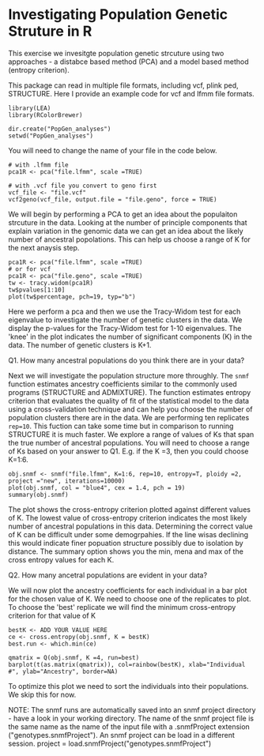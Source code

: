 # Investigating Population Genetic Struture in R
This exercise we invesitgte population genetic strcuture using two approaches - a distabce based method (PCA) and a model based method (entropy criterion).

This package can read in multiple file formats, including vcf, plink ped, STRUCTURE. Here I provide an example code for vcf and lfmm file formats.

```
library(LEA)
library(RColorBrewer)

dir.create("PopGen_analyses")
setwd("PopGen_analyses")
```
You will need to change the name of your file in the code below.
```
# with .lfmm file
pca1R <- pca("file.lfmm", scale =TRUE)

# with .vcf file you convert to geno first
vcf_file <- "file.vcf"
vcf2geno(vcf_file, output.file = "file.geno", force = TRUE)      
```
We will begin by performing a PCA to get an idea about the populaiton strcuture in the data. Looking at the number of principle components that explain variation in the genomic data we can get an idea about the likely number of ancestral popolations. This 
can help us choose a range of K for the next anaysis step.

```
pca1R <- pca("file.lfmm", scale =TRUE)
# or for vcf 
pca1R <- pca("file.geno", scale =TRUE)
tw <- tracy.widom(pca1R)
tw$pvalues[1:10]
plot(tw$percentage, pch=19, typ="b") 

```
Here we perform a pca and then we use the Tracy-Widom test for each eigenvalue to investigate the number of genetic clusters in the data. We display the p-values for the Tracy-Widom test for 1-10 eigenvalues. The 'knee' in the plot indicates the number of significant components (K) in the data. The number of genetic clusters is K+1.

Q1. How many ancestral populations do you think there are in your data?

Next we will investigate the population structure more throughly. The ```snmf``` function estimates ancestry coefficients similar to the commonly used programs (STRUCTURE  and ADMIXTURE). The function estimates entropy criterion that evaluates the quality of fit of the statistical model to the data using a cross-validation technique and can help you choose the number of population clusters there are in the data. We are performing ten replicates``` rep=10```. This fuction can take some time but in comparison to running STRUCTURE it is much faster. We explore a range of values of Ks that span the true number of ancestral populations. You will need to choose a range of Ks based on your answer to Q1. E.g. if the K =3, then you could choose K=1:6.

```
obj.snmf <- snmf("file.lfmm", K=1:6, rep=10, entropy=T, ploidy =2, project ="new", iterations=10000)
plot(obj.snmf, col = "blue4", cex = 1.4, pch = 19)
summary(obj.snmf)
```
The plot shows the cross-entropy criterion plotted against different values of K. The lowest value of cross-entropy criterion indicates the most likely number of ancestral populations in this data. Determining the correct value of K can be difficult under some demogrpahies. If the line wisas declining this would indicate finer popuation structure possibly due to isolation by distance. The summary option shows you the min, mena and max of the cross entropy values for each K. 

Q2. How many ancetral populations are evident in your data?

We will now plot the ancestry coefficients for each individual in a bar plot for the chosen value of K. We need to choose one of the replicates to plot. To choose the 'best' replicate we will find the minimum cross-entropy criterion for that value of K
```
bestK <- ADD YOUR VALUE HERE
ce <- cross.entropy(obj.snmf, K = bestK)
best.run <- which.min(ce)

qmatrix = Q(obj.snmf, K =4, run=best)
barplot(t(as.matrix(qmatrix)), col=rainbow(bestK), xlab="Individual #", ylab="Ancestry", border=NA)
```
To optimize this plot we need to sort the individuals into their populations. We skip this for now.

NOTE: The snmf runs are automatically saved into an snmf project directory - have a look in your working directory. The name of the snmf project file is the same name as the name of the input file with a .snmfProject extension ("genotypes.snmfProject").
An snmf project can be load in a different session.
project = load.snmfProject("genotypes.snmfProject")
